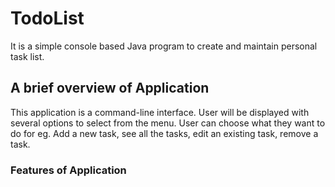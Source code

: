 # TodoList #
It is a simple console based Java program to create and maintain personal task list.

## A brief overview of Application ##
This application is a command-line interface. User will be displayed with several options to select from the menu. User can choose what they want to do for eg. Add a new task, see all the tasks, edit an existing task, remove a task.

### Features of Application ###
 
